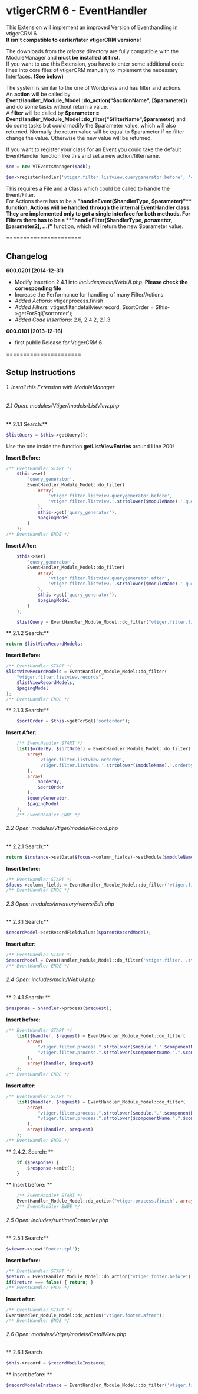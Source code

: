 vtigerCRM 6 - EventHandler
======================

This Extension will implement an improved Version of Eventhandling in vtigerCRM 6.  
**It isn't compatible to earlier/later vtigerCRM versions!**

The downloads from the *release* directory are fully compatible with the ModuleManager and **must be installed at first**.   
If you want to use this Extension, you have to enter some additional code lines into core files of vtigerCRM manually to implement the necessary Interfaces. **(See below)**

The system is similar to the one of Wordpress and has filter and actions.  
An **action** will be called by **EventHandler_Module_Model::do_action("$actionName", [$parameter])** and do some tasks without return a value.  
A **filter** will be called by **$parameter = EventHandler_Module_Model::do_filter("$filterName",$parameter)** and do some tasks but could modify the $parameter value, which will also returned. Normally the return value will be equal to $parameter if no filter change the value.
Otherwise the new value will be returned.

If you want to register your class for an Event you could take the default EventHandler function like this and set a new action/filtername.
```php
$em = new VTEventsManager($adb);

$em->registerHandler('vtiger.filter.listview.querygenerator.before', '<handlerFile>', '<handlerClass>');
```

This requires a File and a Class which could be called to handle the Event/Filter.  
For Actions there has to be a **"handleEvent($handlerType, $parameter)"** function. Actions will be handled through the internal EventHandler class. They are implemented only to get a single interface for both methods.  
For Filters there has to be a **"handleFilter($handlerType, $parameter, [$parameter2], ...)"** function, which will return the new $parameter value.  

======================
## Changelog

**600.0201 (2014-12-31)**
 - Modify Insertion 2.4.1 into *includes/main/WebUI.php*. **Please check the corresponding file**
 - Increase the Performance for handling of many Filter/Actions
 - *Added Actions:* vtiger.process.finish
 - *Added Filters:* vtiger.filter.detailview.record, $sortOrder = $this->getForSql('sortorder');
 - *Added Code Insertions*: 2.6, 2.4.2, 2.1.3
	
**600.0101 (2013-12-16)**
 - first public Release for VtigerCRM 6


======================
## Setup Instructions

###### 1. Install this Extension with ModuleManager

###### 2.1 Open: modules/Vtiger/models/ListView.php

** 2.1.1 Search:**  
```php
$listQuery = $this->getQuery();
```
Use the one inside the function **getListViewEntries** around Line 200!

**Insert Before:**
```php
/** EventHandler START */
	$this->set(
		'query_generator',
		EventHandler_Module_Model::do_filter(
			array(
				'vtiger.filter.listview.querygenerator.before',
				'vtiger.filter.listview.'.strtolower($moduleName).'.querygenerator.before'
			),
			$this->get('query_generator'),
			$pagingModel
		)
	);
/** EventHandler ENDE */
```
**Insert After:**
```php
	$this->set(
		'query_generator',
		EventHandler_Module_Model::do_filter(
			array(
				'vtiger.filter.listview.querygenerator.after',
				'vtiger.filter.listview.'.strtolower($moduleName).'.querygenerator.after'
			),
			$this->get('query_generator'),
			$pagingModel
		)
	);

	$listQuery = EventHandler_Module_Model::do_filter("vtiger.filter.listview.querygenerator.query", $listQuery, $this->get('query_generator'));/** EventHandler ENDE */
```

** 2.1.2 Search:**
```php
return $listViewRecordModels;
```
**Insert Before:**
```php
/** EventHandler START */
$listViewRecordModels = EventHandler_Module_Model::do_filter(
	"vtiger.filter.listview.records",
	$listViewRecordModels,
	$pagingModel
);
/** EventHandler ENDE */
```	
** 2.1.3 Search:**
```php
	$sortOrder = $this->getForSql('sortorder');
```
**Insert After:**
```php
	/** EventHandler START */
	list($orderBy, $sortOrder) = EventHandler_Module_Model::do_filter(
		array(
			'vtiger.filter.listview.orderby',
			'vtiger.filter.listview.'.strtolower($moduleName).'.orderby'
		),
		array(
			$orderBy,
			$sortOrder
		),
		$queryGenerator,
		$pagingModel
	);
	/** EventHandler ENDE */
```	

###### 2.2 Open: modules/Vtiger/models/Record.php

** 2.2.1 Search:**
```php
return $instance->setData($focus->column_fields)->setModule($moduleName)->setEntity($focus);
```	
**Insert before:**
```php
/** EventHandler START */
$focus->column_fields = EventHandler_Module_Model::do_filter('vtiger.filter.record.getclean', $focus->column_fields, $moduleName);
/** EventHandler ENDE */
```

###### 2.3 Open: modules/Inventory/views/Edit.php

** 2.3.1 Search:**
```php
$recordModel->setRecordFieldValues($parentRecordModel);
```	
**Insert after:**
```php
/** EventHandler START */
$recordModel = EventHandler_Module_Model::do_filter('vtiger.filter.'.strtolower($moduleName).'.convert', $recordModel, $parentRecordModel);
/** EventHandler ENDE */
```

###### 2.4 Open: includes/main/WebUI.php

** 2.4.1 Search: **
```php	
$response = $handler->process($request);
```
**Insert before:**
```php
/** EventHandler START */
	list($handler, $request) = EventHandler_Module_Model::do_filter(
		array(
			"vtiger.filter.process.".strtolower($module.'.'.$componentName.".".$componentType).".before", 
			"vtiger.filter.process.".strtolower($componentName.".".$componentType).".before" 
		),
		array($handler, $request)
	);
/** EventHandler ENDE */
```
**Insert after:**
```php
/** EventHandler START */
	list($handler, $request) = EventHandler_Module_Model::do_filter(
		array(
			"vtiger.filter.process.".strtolower($module.'.'.$componentName.".".$componentType).".after", 
			"vtiger.filter.process.".strtolower($componentName.".".$componentType).".after" 
		),
		array($handler, $request)
	);
/** EventHandler ENDE */
```

** 2.4.2. Search: **
```php
	if ($response) {
		$response->emit();
	}
```
** Insert before: **
```php
	/** EventHandler START */
	EventHandler_Module_Model::do_action("vtiger.process.finish", array($module, $componentName, $componentType));
	/** EventHandler ENDE */
```

###### 2.5 Open: includes/runtime/Controller.php

** 2.5.1 Search:**
```php
$viewer->view('Footer.tpl');
```	
**Insert before:**
```php
/** EventHandler START */
$return = EventHandler_Module_Model::do_action("vtiger.footer.before");
if($return === false) { return; }
/** EventHandler ENDE */
```

**Insert after:**
```php
/** EventHandler START */
EventHandler_Module_Model::do_action("vtiger.footer.after");
/** EventHandler ENDE */
```
###### 2.6 Open: modules/Vtiger/models/DetailView.php

** 2.6.1 Search
```php
$this->record = $recordModuleInstance;
```
** Insert before: **
```php
$recordModuleInstance = EventHandler_Module_Model::do_filter('vtiger.filter.detailview.record', $recordModuleInstance);
```

